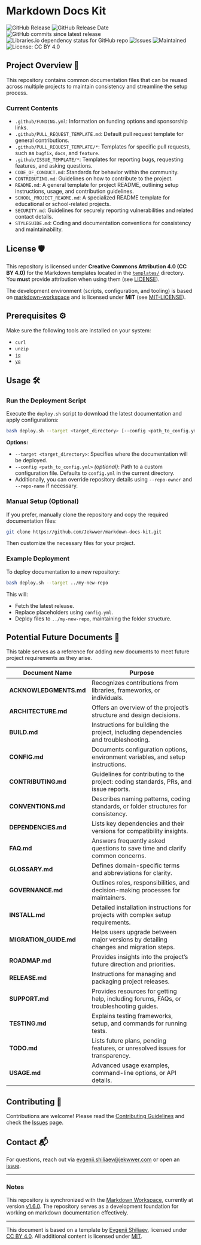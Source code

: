 # Markdown Docs Kit

![GitHub Release](https://img.shields.io/github/v/release/Jekwwer/markdown-docs-kit?logo=github&link=https%3A%2F%2Fgithub.com%2FJekwwer%2Fmarkdown-docs-kit%2Freleases%2Flatest)
![GitHub Release Date](https://img.shields.io/github/release-date/Jekwwer/markdown-docs-kit?link=https%3A%2F%2Fgithub.com%2FJekwwer%2Fmarkdown-docs-kit%2Freleases%2Flatest)
![GitHub commits since latest release](https://img.shields.io/github/commits-since/Jekwwer/markdown-docs-kit/latest?link=https%3A%2F%2Fgithub.com%2FJekwwer%2Fmarkdown-docs-kit%2Freleases%2Flatest)
![Libraries.io dependency status for GitHub repo](https://img.shields.io/librariesio/github/Jekwwer/markdown-docs-kit?logo=librariesdotio&logoColor=%23FFFFFF)
![Issues](https://img.shields.io/github/issues/Jekwwer/markdown-docs-kit?logo=github&link=https%3A%2F%2Fgithub.com%2FJekwwer%2Fmarkdown-docs-kit%2Fissues)
![Maintained](https://img.shields.io/maintenance/yes/2025)
![License: CC BY 4.0](https://img.shields.io/badge/License-CC%20BY%204.0-blue.svg)

## Project Overview 🚀

This repository contains common documentation files that can be reused across multiple projects
to maintain consistency and streamline the setup process.

### Current Contents

- `.github/FUNDING.yml`: Information on funding options and sponsorship links.
- `.github/PULL_REQUEST_TEMPLATE.md`: Default pull request template for general contributions.
- `.github/PULL_REQUEST_TEMPLATE/*`: Templates for specific pull requests, such as `bugfix`, `docs`, and `feature`.
- `.github/ISSUE_TEMPLATE/*`: Templates for reporting bugs, requesting features, and asking questions.
- `CODE_OF_CONDUCT.md`: Standards for behavior within the community.
- `CONTRIBUTING.md`: Guidelines on how to contribute to the project.
- `README.md`: A general template for project README, outlining setup instructions, usage,
  and contribution guidelines.
- `SCHOOL_PROJECT_README.md`: A specialized README template for educational or school-related projects.
- `SECURITY.md`: Guidelines for securely reporting vulnerabilities and related contact details.
- `STYLEGUIDE.md`: Coding and documentation conventions for consistency and maintainability.

## License 🛡️

This repository is licensed under **Creative Commons Attribution 4.0 (CC BY 4.0)**
for the Markdown templates located in the [`templates/`][templates-dir] directory.
You **must** provide attribution when using them (see [LICENSE][LICENSE]).

The development environment (scripts, configuration, and tooling) is based on
[markdown-workspace][jekwwer-markdown-workspace] and is licensed under **MIT** (see [MIT-LICENSE][MIT-LICENSE]).

## Prerequisites ⚙️

Make sure the following tools are installed on your system:

- `curl`
- `unzip`
- [`jq`][jq-web]
- [`yq`][yq-git]

## Usage 🛠️

### Run the Deployment Script

Execute the `deploy.sh` script to download the latest documentation and apply configurations:

```bash
bash deploy.sh --target <target_directory> [--config <path_to_config.yml>]
```

**Options:**

- `--target <target_directory>`: Specifies where the documentation will be deployed.
- `--config <path_to_config.yml>` _(optional)_: Path to a custom configuration file.
  Defaults to `config.yml` in the current directory.
- Additionally, you can override repository details using `--repo-owner` and `--repo-name` if necessary.

### Manual Setup (Optional)

If you prefer, manually clone the repository and copy the required documentation files:

```bash
git clone https://github.com/Jekwwer/markdown-docs-kit.git
```

Then customize the necessary files for your project.

### Example Deployment

To deploy documentation to a new repository:

```bash
bash deploy.sh --target ../my-new-repo
```

This will:

- Fetch the latest release.
- Replace placeholders using `config.yml`.
- Deploy files to `../my-new-repo`, maintaining the folder structure.

## Potential Future Documents 📜

This table serves as a reference for adding new documents to meet future project requirements as they arise.

| **Document Name**      | **Purpose**                                                                             |
| ---------------------- | --------------------------------------------------------------------------------------- |
| **ACKNOWLEDGMENTS.md** | Recognizes contributions from libraries, frameworks, or individuals.                    |
| **ARCHITECTURE.md**    | Offers an overview of the project’s structure and design decisions.                     |
| **BUILD.md**           | Instructions for building the project, including dependencies and troubleshooting.      |
| **CONFIG.md**          | Documents configuration options, environment variables, and setup instructions.         |
| **CONTRIBUTING.md**    | Guidelines for contributing to the project: coding standards, PRs, and issue reports.   |
| **CONVENTIONS.md**     | Describes naming patterns, coding standards, or folder structures for consistency.      |
| **DEPENDENCIES.md**    | Lists key dependencies and their versions for compatibility insights.                   |
| **FAQ.md**             | Answers frequently asked questions to save time and clarify common concerns.            |
| **GLOSSARY.md**        | Defines domain-specific terms and abbreviations for clarity.                            |
| **GOVERNANCE.md**      | Outlines roles, responsibilities, and decision-making processes for maintainers.        |
| **INSTALL.md**         | Detailed installation instructions for projects with complex setup requirements.        |
| **MIGRATION_GUIDE.md** | Helps users upgrade between major versions by detailing changes and migration steps.    |
| **ROADMAP.md**         | Provides insights into the project’s future direction and priorities.                   |
| **RELEASE.md**         | Instructions for managing and packaging project releases.                               |
| **SUPPORT.md**         | Provides resources for getting help, including forums, FAQs, or troubleshooting guides. |
| **TESTING.md**         | Explains testing frameworks, setup, and commands for running tests.                     |
| **TODO.md**            | Lists future plans, pending features, or unresolved issues for transparency.            |
| **USAGE.md**           | Advanced usage examples, command-line options, or API details.                          |

## Contributing 👥

Contributions are welcome! Please read the [Contributing Guidelines][CONTRIBUTING] and check the [Issues][issues] page.

## Contact 📬

For questions, reach out via [evgenii.shiliaev@jekwwer.com][evgenii.shiliaev@jekwwer.com] or open an [issue][issues].

---

### Notes

This repository is synchronized with the [Markdown Workspace][jekwwer-markdown-workspace],
currently at version [v1.6.0][jekwwer-markdown-workspace-v1.6.0].
The repository serves as a development foundation for working on markdown documentation effectively.

---

This document is based on a template by [Evgenii Shiliaev][evgenii-shiliaev-github],
licensed under [CC BY 4.0][jekwwer-markdown-docs-kit-license]. All additional content is licensed under [MIT][MIT-LICENSE].

[CONTRIBUTING]: https://github.com/Jekwwer/markdown-docs-kit/blob/main/CONTRIBUTING.md
[LICENSE]: https://github.com/Jekwwer/markdown-docs-kit/blob/main/LICENSE
[MIT-LICENSE]: https://github.com/Jekwwer/markdown-docs-kit/blob/main/MIT-LICENSE
[templates-dir]: https://github.com/Jekwwer/markdown-docs-kit/blob/main/templates
[evgenii-shiliaev-github]: https://github.com/Jekwwer
[evgenii.shiliaev@jekwwer.com]: mailto:evgenii.shiliaev@jekwwer.com
[issues]: https://github.com/Jekwwer/markdown-docs-kit/issues
[jekwwer-markdown-docs-kit-license]: https://github.com/Jekwwer/markdown-docs-kit/blob/main/LICENSE
[jekwwer-markdown-workspace]: https://github.com/Jekwwer/markdown-workspace
[jekwwer-markdown-workspace-v1.6.0]: https://github.com/Jekwwer/markdown-workspace/tree/v1.6.0
[jq-web]: https://stedolan.github.io/jq
[yq-git]: https://github.com/mikefarah/yq
